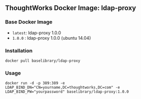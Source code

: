 ## ThoughtWorks Docker Image: ldap-proxy

### Base Docker Image

* `latest`: ldap-proxy 1.0.0
* `1.0.0` : ldap-proxy 1.0.0 (ubuntu 14.04)

### Installation

    docker pull baselibrary/ldap-proxy

### Usage

    docker run -d -p 389:389 -e LDAP_BIND_DN="CN=yourname,DC=thoughtworks,DC=com" -e LDAP_BIND_PW="yourpassword" baselibrary/ldap-proxy:1.0.0
